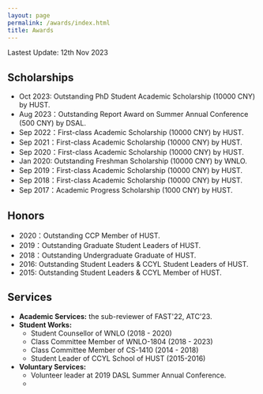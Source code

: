 ```yaml
---
layout: page
permalink: /awards/index.html
title: Awards
---
```


Lastest Update: 12th Nov 2023 

## Scholarships

- Oct 2023: Outstanding PhD Student Academic Scholarship (10000 CNY) by HUST.
- Aug 2023：Outstanding Report Award on Summer Annual Conference (500 CNY) by DSAL.
- Sep 2022：First-class Academic Scholarship (10000 CNY) by HUST.
- Sep 2021：First-class Academic Scholarship (10000 CNY) by HUST.
- Sep 2020：First-class Academic Scholarship (10000 CNY) by HUST.
- Jan 2020: Outstanding Freshman Scholarship (10000 CNY) by WNLO.
- Sep 2019：First-class Academic Scholarship (10000 CNY) by HUST.
- Sep 2018：First-class Academic Scholarship (10000 CNY) by HUST.
- Sep 2017：Academic Progress Scholarship (1000 CNY) by HUST.


## Honors

- 2020：Outstanding CCP Member of HUST.
- 2019：Outstanding Graduate Student Leaders of HUST.
- 2018：Outstanding Undergraduate Graduate of HUST.
- 2016: Outstanding Student Leaders & CCYL Student Leaders of HUST.
- 2015: Outstanding Student Leaders & CCYL Member of HUST.


## Services

- **Academic Services:** the sub-reviewer of FAST'22, ATC'23. 
- **Student Works:**
    * Student Counsellor of WNLO (2018 - 2020)
    * Class Committee Member of WNLO-1804 (2018 - 2023)
    * Class Committee Member of CS-1410 (2014 - 2018)
    * Student Leader of CCYL School of HUST (2015-2016)
- **Voluntary Services:** 
    * Volunteer leader at 2019 DASL Summer Annual Conference. 
    * 